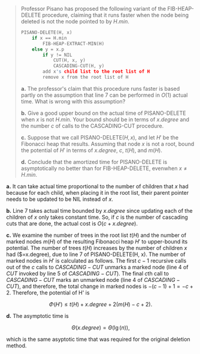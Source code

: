 > Professor Pisano has proposed the following variant of the $\text{FIB-HEAP-DELETE}$ procedure, claiming that it runs faster when the node being deleted is not the node pointed to by $H.min$.
>
> ```cpp
> PISANO-DELETE(H, x)
>     if x == H.min
>         FIB-HEAP-EXTRACT-MIN(H)
>     else y = x.p
>         if y != NIL
>             CUT(H, x, y)
>             CASCADING-CUT(H, y)
>         add x's child list to the root list of H
>         remove x from the root list of H
> ```
>
> **a.** The professor's claim that this procedure runs faster is based partly on the assumption that line 7 can be performed in $O(1)$ actual time. What is wrong with this assumption?
>
> **b.** Give a good upper bound on the actual time of $\text{PISANO-DELETE}$ when $x$ is not $H.min$. Your bound should be in terms of $x.degree$ and the number $c$ of calls to the $\text{CASCADING-CUT}$ procedure.
>
> **c.** Suppose that we call $\text{PISANO-DELETE}(H, x)$, and let $H'$ be the Fibonacci heap that results. Assuming that node $x$ is not a root, bound the potential of $H'$ in terms of $x.degree$, $c$, $t(H)$, and $m(H)$.
>
> **d.** Conclude that the amortized time for $\text{PISANO-DELETE}$ is asymptotically no better than for $\text{FIB-HEAP-DELETE}$, evenwhen $x \ne H.min$.

**a.** It can take actual time proportional to the number of children that $x$ had because for each child, when placing it in the root list, their parent pointer needs to be updated to be $\text{NIL}$ instead of $x$.

**b.** Line 7 takes actual time bounded by $x.degree$ since updating each of the children of $x$ only takes constant time. So, if $c$ is the number of cascading cuts that are done, the actual cost is $O(c + x.degree)$.

**c.** We examine the number of trees in the root list $t(H)$ and the number of marked nodes $m(H)$ of the resulting Fibonacci heap $H'$ to upper-bound its potential. The number of trees $t(H)$ increases by the number of children $x$ had ($=x.degree), due to line 7 of $\text{PISANO-DELETE(H, x)}$. The number of marked nodes in $H'$ is calculated as follows. The first $c - 1$ recursive calls out of the $c$ calls to $CASCADING-CUT$ unmarks a marked node (line 4 of $CUT$ invoked by line 5 of $CASCADING-CUT$). The final $c$th call to $CASCADING-CUT$ marks an unmarked node (line 4 of $CASCADING-CUT$), and therefore, the total change in marked nodes is $-(c - 1) + 1 = -c + 2$. Therefore, the potential of H' is

$$\Phi(H') \le t(H) + x.degree + 2(m(H) - c + 2).$$

**d.** The asymptotic time is

$$\Theta(x.degree) = \Theta(\lg(n)),$$

which is the same asyptotic time that was required for the original deletion method.
